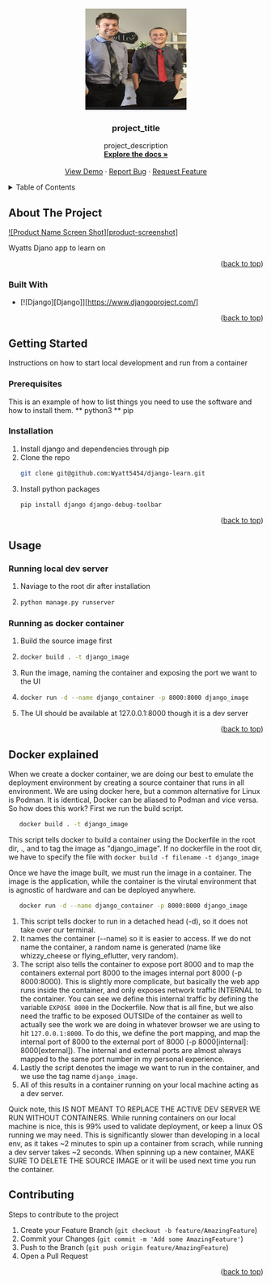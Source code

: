 <!-- Improved compatibility of back to top link: See: https://github.com/othneildrew/Best-README-Template/pull/73 -->

<a name="readme-top"></a>

<!--
*** Thanks for checking out the Best-README-Template. If you have a suggestion
*** that would make this better, please fork the repo and create a pull request
*** or simply open an issue with the tag "enhancement".
*** Don't forget to give the project a star!
*** Thanks again! Now go create something AMAZING! :D
-->

<!-- PROJECT SHIELDS -->
<!--
*** I'm using markdown "reference style" links for readability.
*** Reference links are enclosed in brackets [ ] instead of parentheses ( ).
*** See the bottom of this document for the declaration of the reference variables
*** for contributors-url, forks-url, etc. This is an optional, concise syntax you may use.
*** https://www.markdownguide.org/basic-syntax/#reference-style-links
-->

<!-- PROJECT LOGO -->
<br />
<div align="center">
  <a href="https://github.com/github_username/repo_name">
    <img src="photo.jpg" alt="Logo" width="200" height="200">
  </a>

<h3 align="center">project_title</h3>

  <p align="center">
    project_description
    <br />
    <a href="https://github.com/github_username/repo_name"><strong>Explore the docs »</strong></a>
    <br />
    <br />
    <a href="https://github.com/github_username/repo_name">View Demo</a>
    ·
    <a href="https://github.com/github_username/repo_name/issues">Report Bug</a>
    ·
    <a href="https://github.com/github_username/repo_name/issues">Request Feature</a>
  </p>
</div>

<!-- TABLE OF CONTENTS -->
<details>
  <summary>Table of Contents</summary>
  <ol>
    <li>
      <a href="#about-the-project">About The Project</a>
      <ul>
        <li><a href="#built-with">Built With</a></li>
      </ul>
    </li>
    <li>
      <a href="#getting-started">Getting Started</a>
      <ul>
        <li><a href="#prerequisites">Prerequisites</a></li>
        <li><a href="#installation">Installation</a></li>
      </ul>
    </li>
    <li><a href="#usage">Usage</a></li>
    <ul><li><a href="#docker-explained" >Docker Explained </a></li></ul>
    <li><a href="#contributing">Contributing</a></li>
  </ol>
</details>

<!-- ABOUT THE PROJECT -->

## About The Project

[![Product Name Screen Shot][product-screenshot]](https://example.com)

Wyatts Djano app to learn on

<p align="right">(<a href="#readme-top">back to top</a>)</p>

### Built With

- [![Django][Django]][https://www.djangoproject.com/]

<p align="right">(<a href="#readme-top">back to top</a>)</p>

<!-- GETTING STARTED -->

## Getting Started

Instructions on how to start local development and run from a container

### Prerequisites

This is an example of how to list things you need to use the software and how to install them.
** python3
** pip

### Installation

1. Install django and dependencies through pip
2. Clone the repo
   ```sh
   git clone git@github.com:Wyatt5454/django-learn.git
   ```
3. Install python packages
   ```sh
   pip install django django-debug-toolbar
   ```

<p align="right">(<a href="#readme-top">back to top</a>)</p>

<!-- USAGE EXAMPLES -->

## Usage

### Running local dev server

1. Naviage to the root dir after installation
2. ```sh
   python manage.py runserver
   ```

### Running as docker container

1. Build the source image first
2. ```sh
   docker build . -t django_image
   ```
3. Run the image, naming the container and exposing the port we want to the UI
4. ```sh
   docker run -d --name django_container -p 8000:8000 django_image
   ```
5. The UI should be available at 127.0.0.1:8000 though it is a dev server

<p align="right">(<a href="#readme-top">back to top</a>)</p>

## Docker explained

When we create a docker container, we are doing our best to emulate the deployment environment by creating a source container that runs in all environment. We are using docker here, but a common alternative for Linux is Podman. It is identical, Docker can be aliased to Podman and vice versa.
So how does this work?
First we run the build script. 
```sh
   docker build . -t django_image
```
This script tells docker to build a container using the Dockerfile in the root dir, ., and to tag the image as "django_image".
If no dockerfile in the root dir, we have to specify the file with `docker build -f filename -t django_image`

Once we have the image built, we must run the image in a container. The image is the application, while the container is the virutal environment that is agnostic of hardware and can be deployed anywhere. 
```sh
   docker run -d --name django_container -p 8000:8000 django_image
```
1. This script tells docker to run in a detached head (-d), so it does not take over our terminal. 
2. It names the container (--name) so it is easier to access. If we do not name the container, a random name is generated (name like whizzy_cheese or flying_eflutter, very random). 
3. The script also tells the container to expose port 8000 and to map the containers external port 8000 to the images internal port 8000 (-p 8000:8000). This is slightly more complicate, but basically the web app runs inside the container, and only exposes network traffic INTERNAL to the container. You can see we define this internal traffic by defining the variable `EXPOSE 8000` in the Dockerfile. Now that is all fine, but we also need the traffic to be exposed OUTSIDe of the container as well to actually see the work we are doing in whatever browser we are using to hit `127.0.0.1:8000`. To do this, we define the port mapping, and map the internal port of 8000 to the external port of 8000 (-p 8000[internal]: 8000[external]). The internal and external ports are almost always mapped to the same port number in my personal experience.
4. Lastly the script denotes the image we want to run in the container, and we use the tag name `django_image`. 
5. All of this results in a container running on your local machine acting as a dev server. 

Quick note, this IS NOT MEANT TO REPLACE THE ACTIVE DEV SERVER WE RUN WITHOUT CONTAINERS. While running containers on our local machine is nice, this is 99% used to validate deployment, or keep a linux OS running we may need. This is significantly slower than developing in a local env, as it takes ~2 minutes to spin up a container from scrach, while running a dev server takes ~2 seconds. When spinning up a new container, MAKE SURE TO DELETE THE SOURCE IMAGE or it will be used next time you run the container.

<!-- CONTRIBUTING -->

## Contributing

Steps to contribute to the project

1. Create your Feature Branch (`git checkout -b feature/AmazingFeature`)
2. Commit your Changes (`git commit -m 'Add some AmazingFeature'`)
3. Push to the Branch (`git push origin feature/AmazingFeature`)
4. Open a Pull Request

<p align="right">(<a href="#readme-top">back to top</a>)</p>
